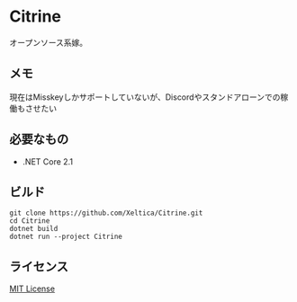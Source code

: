 # Citrine

オープンソース系嫁。

## メモ

現在はMisskeyしかサポートしていないが、Discordやスタンドアローンでの稼働もさせたい

## 必要なもの

- .NET Core 2.1

## ビルド

```
git clone https://github.com/Xeltica/Citrine.git
cd Citrine
dotnet build
dotnet run --project Citrine
```

## ライセンス

[MIT License](LICENSE)
